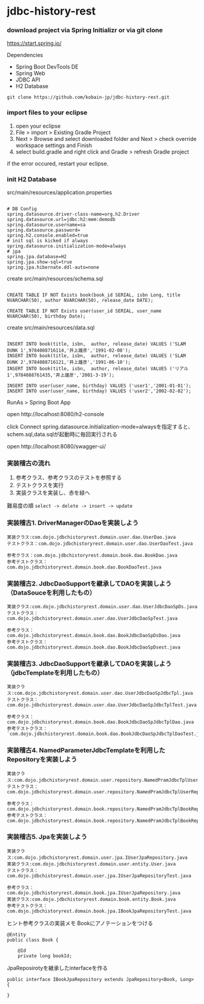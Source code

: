 # jdbc-history-rest

### download project via Spring Initializr or via git clone
https://start.spring.io/

Dependencies
- Spring Boot DevTools DE
- Spring Web
- JDBC API 
- H2 Database

`git clone https://github.com/kobain-jp/jdbc-history-rest.git`

### import files to your eclipse
1. open your eclipse
2. File > import > Existing Gradle Project 
3. Next > Browse and select downloaded folder and Next > check override workspace settings and Finish
4. select build.gradle and right click and Gradle > refresh Gradle project

if the error occured, restart your eclipse.

### init H2 Database

src/main/resources/application.properties

```

# DB Config
spring.datasource.driver-class-name=org.h2.Driver
spring.datasource.url=jdbc:h2:mem:demodb
spring.datasource.username=sa
spring.datasource.password=
spring.h2.console.enabled=true
# init sql is kicked if always
spring.datasource.initialization-mode=always
# jpa
spring.jpa.database=H2
spring.jpa.show-sql=true
spring.jpa.hibernate.ddl-auto=none

```

create src/main/resources/schema.sql

```

CREATE TABLE IF NOT Exists book(book_id SERIAL, isbn Long, title NVARCHAR(50), author NVARCHAR(50), release_date DATE);

CREATE TABLE IF NOT Exists user(user_id SERIAL, user_name NVARCHAR(50), birthday Date);

```

create src/main/resources/data.sql

```

INSERT INTO book(title, isbn,  author, release_date) VALUES ('SLAM DUNK 1',9784088716114,'井上雄彦','1991-02-08');
INSERT INTO book(title, isbn,  author, release_date) VALUES ('SLAM DUNK 2',9784088716121,'井上雄彦','1991-06-10');
INSERT INTO book(title, isbn,  author, release_date) VALUES ('リアル 1',9784088761435,'井上雄彦','2001-3-19');

INSERT INTO user(user_name, birthday) VALUES ('user1','2001-01-01');
INSERT INTO user(user_name, birthday) VALUES ('user2','2002-02-02');

```

RunAs > Spring Boot App

open http://localhost:8080/h2-console

click Connect
spring.datasource.initialization-mode=alwaysを指定すると、schem.sql,data.sqlが起動時に毎回実行される

open http://localhost:8080/swagger-ui/


### 実装稽古の流れ

1. 参考クラス、参考クラスのテストを参照する
2. テストクラスを実行
3. 実装クラスを実装し、赤を緑へ

難易度の順
`select -> delete -> insert -> update`

### 実装稽古1. DriverManagerのDaoを実装しよう

```
実装クラス:com.dojo.jdbchistoryrest.domain.user.dao.UserDao.java
テストクラス：com.dojo.jdbchistoryrest.domain.user.dao.UserDaoTest.java

参考クラス：com.dojo.jdbchistoryrest.domain.book.dao.BookDao.java
参考テストクラス：com.dojo.jdbchistoryrest.domain.book.dao.BookDaoTest.java
```

### 実装稽古2. JdbcDaoSupportを継承してDAOを実装しよう（DataSouceを利用したもの）

```
実装クラス:com.dojo.jdbchistoryrest.domain.user.dao.UserJdbcDaoSpDs.java
テストクラス：com.dojo.jdbchistoryrest.domain.user.dao.UserJdbcDaoSpTest.java

参考クラス：com.dojo.jdbchistoryrest.domain.book.dao.BookJdbcDaoSpDsDao.java
参考テストクラス：com.dojo.jdbchistoryrest.domain.book.dao.BookJdbcDaoSpDsest.java
```

### 実装稽古3. JdbcDaoSupportを継承してDAOを実装しよう（jdbcTemplateを利用したもの）

```
実装クラス:com.dojo.jdbchistoryrest.domain.user.dao.UserJdbcDaoSpJdbcTpl.java
テストクラス：com.dojo.jdbchistoryrest.domain.user.dao.UserJdbcDaoSpJdbcTplTest.java

参考クラス：com.dojo.jdbchistoryrest.domain.book.dao.BookJdbcDaoSpJdbcTplDao.java
参考テストクラス：`com.dojo.jdbchistoryrest.domain.book.dao.BookJdbcDaoSpJdbcTplDaoTest.java
```

### 実装稽古4. NamedParameterJdbcTemplateを利用したRepositoryを実装しよう

```
実装クラス:com.dojo.jdbchistoryrest.domain.user.repository.NamedPramJdbcTplUserRepository.java`
テストクラス：com.dojo.jdbchistoryrest.domain.user.repository.NamedPramJdbcTplUserRepositoryTest.java`

参考クラス：com.dojo.jdbchistoryrest.domain.book.repository.NamedPramJdbcTplBookRepository.java
参考テストクラス：com.dojo.jdbchistoryrest.domain.book.repository.NamedPramJdbcTplBookRepositoryTest.java
```

### 実装稽古5. Jpaを実装しよう

```
実装クラス:com.dojo.jdbchistoryrest.domain.user.jpa.IUserJpaRepository.java
実装クラス:com.dojo.jdbchistoryrest.domain.user.entity.User.java
テストクラス：com.dojo.jdbchistoryrest.domain.user.jpa.IUserJpaRepositoryTest.java

参考クラス：com.dojo.jdbchistoryrest.domain.book.jpa.IUserJpaRepository.java
実装クラス:com.dojo.jdbchistoryrest.domain.book.entity.Book.java
参考テストクラス：com.dojo.jdbchistoryrest.domain.book.jpa.IBookJpaRepositoryTest.java
```

ヒント参考クラスの実装メモ
Bookにアノテーションをつける

```
@Entity
public class Book {

	@Id
	private long bookId;

```

JpaReposirotyを継承したinterfaceを作る

```
public interface IBookJpaRepository extends JpaRepository<Book, Long> {

}

```
